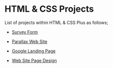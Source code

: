 # HTML & CSS Projects

List of projects within HTML & CSS Plus as follows;

- [Survey Form](./001-survey-form/README.md)

- [Parallax Web Site](./002-parallax-website/README.md)

- [Google Landing Page](./003-google-landing-page/)

- [Web Site Page Design](./004-Website-Page-Design/README.md)

